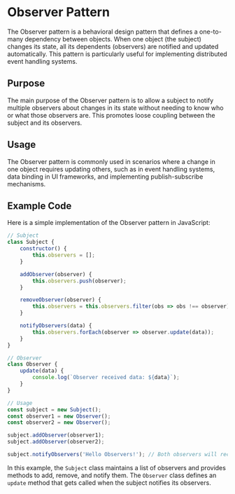 # Observer Pattern

The Observer pattern is a behavioral design pattern that defines a one-to-many dependency between objects. When one object (the subject) changes its state, all its dependents (observers) are notified and updated automatically. This pattern is particularly useful for implementing distributed event handling systems.

## Purpose

The main purpose of the Observer pattern is to allow a subject to notify multiple observers about changes in its state without needing to know who or what those observers are. This promotes loose coupling between the subject and its observers.

## Usage

The Observer pattern is commonly used in scenarios where a change in one object requires updating others, such as in event handling systems, data binding in UI frameworks, and implementing publish-subscribe mechanisms.

## Example Code

Here is a simple implementation of the Observer pattern in JavaScript:

```javascript
// Subject
class Subject {
    constructor() {
        this.observers = [];
    }

    addObserver(observer) {
        this.observers.push(observer);
    }

    removeObserver(observer) {
        this.observers = this.observers.filter(obs => obs !== observer);
    }

    notifyObservers(data) {
        this.observers.forEach(observer => observer.update(data));
    }
}

// Observer
class Observer {
    update(data) {
        console.log(`Observer received data: ${data}`);
    }
}

// Usage
const subject = new Subject();
const observer1 = new Observer();
const observer2 = new Observer();

subject.addObserver(observer1);
subject.addObserver(observer2);

subject.notifyObservers('Hello Observers!'); // Both observers will receive this message
```

In this example, the `Subject` class maintains a list of observers and provides methods to add, remove, and notify them. The `Observer` class defines an `update` method that gets called when the subject notifies its observers.
